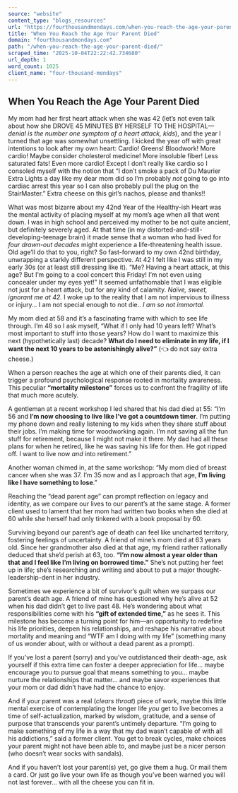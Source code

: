 ```yaml
---
source: "website"
content_type: "blogs_resources"
url: "https://fourthousandmondays.com/when-you-reach-the-age-your-parent-died/"
title: "When You Reach the Age Your Parent Died"
domain: "fourthousandmondays.com"
path: "/when-you-reach-the-age-your-parent-died/"
scraped_time: "2025-10-04T22:22:42.734680"
url_depth: 1
word_count: 1025
client_name: "four-thousand-mondays"
---
```


## When You Reach the Age Your Parent Died

My mom had her first heart attack when she was 42 (let’s not even talk about how she DROVE 45 MINUTES BY HERSELF TO THE HOSPITAL—_denial is the number one symptom of a heart attack, kids_), and the year I turned that age was somewhat unsettling. I kicked the year off with great intentions to look after my own heart: Cardio! Greens! Bloodwork! More cardio! Maybe consider cholesterol medicine! More insoluble fiber! Less saturated fats! Even more cardio! Except I don’t really like cardio so I consoled myself with the notion that “I don’t smoke a pack of Du Maurier Extra Lights a day like my dear mom did so I’m probably _not_ going to go into cardiac arrest this year so I can also probably pull the plug on the StairMaster.” Extra cheese on this girl’s nachos, please and thanks!!

What was most bizarre about my 42nd Year of the Healthy-ish Heart was the mental activity of placing myself at my mom’s age when all that went down. I was in high school and perceived my mother to be not quite ancient, but definitely severely aged. At that time (in my distorted-and-still-developing-teenage brain) it made sense that a woman who had lived for _four drawn-out decades_ might experience a life-threatening health issue. Old age’ll do that to you, right? So fast-forward to my own 42nd birthday, unwrapping a starkly different perspective. At 42 I felt like I was still in my early 30s (or at least still dressing like it). “Me? Having a heart attack, at this age? But I’m going to a cool concert this Friday! I’m not even using concealer under my eyes yet!” It seemed unfathomable that I was eligible not just for a heart attack, but for any kind of calamity. _Naïve, sweet, ignorant me at 42._ I woke up to the reality that I am not impervious to illness or injury… I am not special enough to not die.. _I am so not immortal._

My mom died at 58 and it’s a fascinating frame with which to see life through. I’m 48 so I ask myself, “What if I only had 10 years left? What’s most important to stuff into those years? How do I want to maximize this next (hypothetically last) decade? **What do I need to eliminate in my life, if I want the next 10 years to be astonishingly alive?”** (👈 do not say extra cheese.)

When a person reaches the age at which one of their parents died, it can trigger a profound psychological response rooted in mortality awareness. This peculiar **“mortality milestone”** forces us to confront the fragility of life that much more acutely.

A gentleman at a recent workshop I led shared that his dad died at 55: “I’m 56 and **I’m now choosing to live like I’ve got a countdown timer**. I’m putting my phone down and really listening to my kids when they share stuff about their jobs. I’m making time for woodworking again. I’m not saving all the fun stuff for retirement, because I might not make it there. My dad had all these plans for when he retired, like he was saving his life for then. He got ripped off. I want to live now _and_ into retirement.”

Another woman chimed in, at the same workshop: “My mom died of breast cancer when she was 37. I’m 35 now and as I approach that age, **I’m living like I have something to lose**.”

Reaching the “dead parent age” can prompt reflection on legacy and identity, as we compare our lives to our parent’s at the same stage. A former client used to lament that her mom had written two books when she died at 60 while she herself had only tinkered with a book proposal by 60.

Surviving beyond our parent’s age of death can feel like uncharted territory, fostering feelings of uncertainty. A friend of mine’s mom died at 63 years old. Since her grandmother also died at that age, my friend rather rationally deduced that she’d perish at 63, too. **“I’m now almost a year older than that and I feel like I’m living on borrowed time.”** She’s not putting her feet up in life; she’s researching and writing and about to put a major thought-leadership-dent in her industry.

Sometimes we experience a bit of survivor’s guilt when we surpass our parent’s death age. A friend of mine has questioned why he’s alive at 52 when his dad didn’t get to live past 48. He’s wondering about what responsibilities come with his **“gift of extended time,”** as he sees it. This milestone has become a turning point for him—an opportunity to redefine his life priorities, deepen his relationships, and reshape his narrative about mortality and meaning and “WTF am I doing with my life” (something many of us wonder about, with or without a dead parent as a prompt).

If you’ve lost a parent (sorry) and you’ve outdistanced their death-age, ask yourself if this extra time can foster a deeper appreciation for life… maybe encourage you to pursue goal that means something to you… maybe nurture the relationships that matter… and maybe savor experiences that your mom or dad didn’t have had the chance to enjoy.

And if your parent was a real (*clears throat*) piece of work, maybe this little mental exercise of contemplating the longer life _you_ get to live becomes a time of self-actualization, marked by wisdom, gratitude, and a sense of purpose that transcends your parent’s untimely departure. “I’m going to make something of my life in a way that my dad wasn’t capable of with all his addictions,” said a former client. You get to break cycles, make choices your parent might not have been able to, and maybe just be a nicer person (who doesn’t wear socks with sandals).

And if you haven’t lost your parent(s) yet, go give them a hug. Or mail them a card. Or just go live your own life as though you’ve been warned you will not last forever… with all the cheese you can fit in.